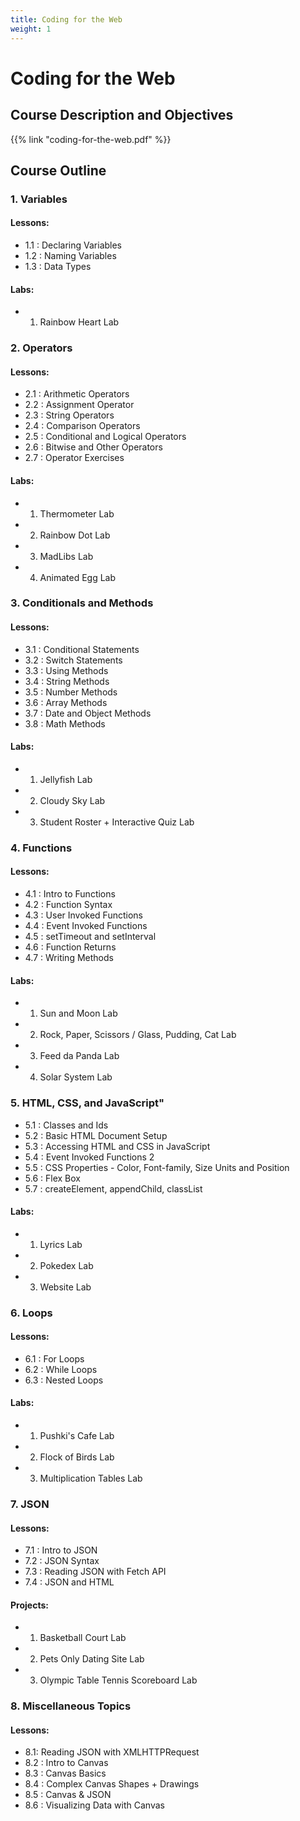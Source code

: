 ```yaml
---
title: Coding for the Web
weight: 1
---
```


# Coding for the Web

## Course Description and Objectives

{{% link "coding-for-the-web.pdf" %}}

## Course Outline
### 1. Variables
 
#### Lessons:
 - 1.1 : Declaring Variables
 - 1.2 : Naming Variables
 - 1.3 : Data Types
  
#### Labs:
 - 1. Rainbow Heart Lab
  

### 2. Operators

#### Lessons:
 -	2.1 : Arithmetic Operators
 -	2.2 : Assignment Operator
 -	2.3 : String Operators
 -	2.4 : Comparison Operators
 -	2.5 : Conditional and Logical Operators
 -	2.6 : Bitwise and Other Operators
 -	2.7 : Operator Exercises
 
#### Labs:
 - 1. Thermometer Lab
 - 2. Rainbow Dot Lab
 - 3. MadLibs Lab
 - 4. Animated Egg Lab
  

### 3. Conditionals and Methods

 
#### Lessons:
 -  3.1 : Conditional Statements
 -  3.2 : Switch Statements
 -	3.3 : Using Methods
 -	3.4 : String Methods
 -	3.5 : Number Methods
 -	3.6 : Array Methods
 -	3.7 : Date and Object Methods
 -	3.8 : Math Methods
 
#### Labs:
 - 1. Jellyfish Lab
 - 2. Cloudy Sky Lab
 - 3. Student Roster + Interactive Quiz Lab
 
 

### 4. Functions

#### Lessons:
 - 4.1 : Intro to Functions
 - 4.2 : Function Syntax
 - 4.3 : User Invoked Functions
 - 4.4 : Event Invoked Functions
 - 4.5 : setTimeout and setInterval
 - 4.6 : Function Returns
 - 4.7 : Writing Methods

#### Labs:
 - 1. Sun and Moon Lab
 - 2. Rock, Paper, Scissors / Glass, Pudding, Cat Lab
 - 3. Feed da Panda Lab
 - 4. Solar System Lab
 
 
### 5. HTML, CSS, and JavaScript"

 - 5.1 : Classes and Ids
 - 5.2 : Basic HTML Document Setup
 - 5.3 : Accessing HTML and CSS in JavaScript
 - 5.4 : Event Invoked Functions 2
 - 5.5 : CSS Properties - Color, Font-family, Size Units and Position
 - 5.6 : Flex Box
 - 5.7 : createElement, appendChild, classList
  
#### Labs:
 - 1. Lyrics Lab
 - 2. Pokedex Lab
 - 3. Website Lab


### 6. Loops
 

#### Lessons:
- 6.1 : For Loops
- 6.2 : While Loops
- 6.3 : Nested Loops

#### Labs: 
 - 1. Pushki's Cafe Lab
 - 2. Flock of Birds Lab
 - 3. Multiplication Tables Lab
 

### 7. JSON
  
#### Lessons:
 - 7.1 : Intro to JSON
 - 7.2 : JSON Syntax
 - 7.3 : Reading JSON with Fetch API
 - 7.4 : JSON and HTML
 
#### Projects: 
 - 1. Basketball Court Lab
 - 2. Pets Only Dating Site Lab
 - 3. Olympic Table Tennis Scoreboard Lab
 
### 8. Miscellaneous Topics 
#### Lessons:

 - 8.1: Reading JSON with XMLHTTPRequest
 - 8.2 : Intro to Canvas
 - 8.3 : Canvas Basics
 - 8.4 : Complex Canvas Shapes + Drawings
 - 8.5 : Canvas & JSON
 - 8.6 : Visualizing Data with Canvas
 

